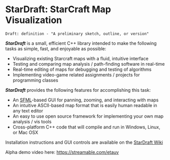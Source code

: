 # StarDraft: StarCraft Map Visualization

    Draft: definition - "A preliminary sketch, outline, or version"

***StarDraft*** is a small, efficient C++ library intended to make the following tasks as simple, fast, and enjoyable as possible:
* Visualizing existing Starcraft maps with a fluid, intuitive interface
* Testing and comparing map analysis / path-finding software in real-time
* Real-time editing of maps for debugging and testing of algorithms
* Implementing video-game related assignments / projects for programming classes

***StarDraft*** provides the following features for accomplishing this task:
* An [SFML](https://www.sfml-dev.org/)-based GUI for panning, zooming, and interacting with maps
* An intuitive ASCII-based map format that is easily human readable in any text editor
* An easy to use open source framework for implementing your own map analysis / vis tools
* Cross-platform C++ code that will compile and run in Windows, Linux, or Mac OSX

Installation instructions and GUI controls are available on the [StarDraft Wiki](https://github.com/davechurchill/stardraft/wiki)

Alpha demo video here: https://streamable.com/etauv
